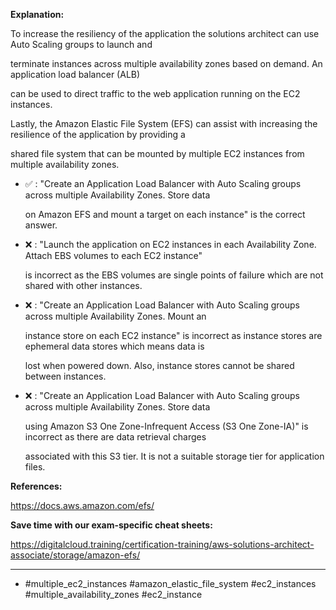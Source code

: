 **Explanation:**

To increase the resiliency of the application the solutions architect can use Auto Scaling groups to launch and

terminate instances across multiple availability zones based on demand. An application load balancer (ALB)

can be used to direct traffic to the web application running on the EC2 instances.

Lastly, the Amazon Elastic File System (EFS) can assist with increasing the resilience of the application by providing a

shared file system that can be mounted by multiple EC2 instances from multiple availability zones.

- ✅ :  "Create an Application Load Balancer with Auto Scaling groups across multiple Availability Zones. Store data

  on Amazon EFS and mount a target on each instance" is the correct answer.

- ❌ :  "Launch the application on EC2 instances in each Availability Zone. Attach EBS volumes to each EC2 instance"

  is incorrect as the EBS volumes are single points of failure which are not shared with other instances.

- ❌ :  "Create an Application Load Balancer with Auto Scaling groups across multiple Availability Zones. Mount an

  instance store on each EC2 instance" is incorrect as instance stores are ephemeral data stores which means data is

  lost when powered down. Also, instance stores cannot be shared between instances.

- ❌ :  "Create an Application Load Balancer with Auto Scaling groups across multiple Availability Zones. Store data

  using Amazon S3 One Zone-Infrequent Access (S3 One Zone-IA)" is incorrect as there are data retrieval charges

  associated with this S3 tier. It is not a suitable storage tier for application files.

**References:**

<https://docs.aws.amazon.com/efs/>

**Save time with our exam-specific cheat sheets:**

<https://digitalcloud.training/certification-training/aws-solutions-architect-associate/storage/amazon-efs/>

----

- #multiple_ec2_instances #amazon_elastic_file_system #ec2_instances #multiple_availability_zones #ec2_instance
